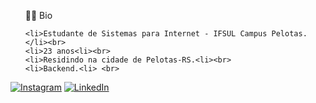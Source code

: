 <!-- Dropdown -->
<ul> 👨‍💻 Bio
  
    <li>Estudante de Sistemas para Internet - IFSUL Campus Pelotas.</li><br>
    <li>23 anos<li><br>
    <li>Residindo na cidade de Pelotas-RS.<li><br>
    <li>Backend.<li> <br>
  
</ul>

<!-- Links -->
[![Instagram](https://img.shields.io/badge/Instagram-E4405F?style=for-the-badge&logo=instagram&logoColor=white)](https://www.instagram.com/guilherme_hmd/)
[![LinkedIn](https://img.shields.io/badge/LinkedIn-0077B5?style=for-the-badge&logo=linkedin&logoColor=white)](https://www.linkedin.com/in/guilherme-dravanz/)

